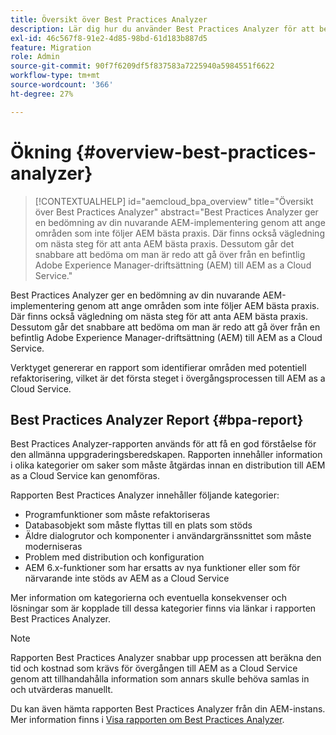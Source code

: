 ```yaml
---
title: Översikt över Best Practices Analyzer
description: Lär dig hur du använder Best Practices Analyzer för att bedöma om din AEM-implementering uppfyller de rekommenderade bästa metoderna
exl-id: 46c567f8-91e2-4d85-98bd-61d183b887d5
feature: Migration
role: Admin
source-git-commit: 90f7f6209df5f837583a7225940a5984551f6622
workflow-type: tm+mt
source-wordcount: '366'
ht-degree: 27%

---
```


# Ökning {#overview-best-practices-analyzer}

>[!CONTEXTUALHELP]
>id="aemcloud_bpa_overview"
>title="Översikt över Best Practices Analyzer"
>abstract="Best Practices Analyzer ger en bedömning av din nuvarande AEM-implementering genom att ange områden som inte följer AEM bästa praxis. Där finns också vägledning om nästa steg för att anta AEM bästa praxis. Dessutom går det snabbare att bedöma om man är redo att gå över från en befintlig Adobe Experience Manager-driftsättning (AEM) till AEM as a Cloud Service."

Best Practices Analyzer ger en bedömning av din nuvarande AEM-implementering genom att ange områden som inte följer AEM bästa praxis. Där finns också vägledning om nästa steg för att anta AEM bästa praxis. Dessutom går det snabbare att bedöma om man är redo att gå över från en befintlig Adobe Experience Manager-driftsättning (AEM) till AEM as a Cloud Service.

Verktyget genererar en rapport som identifierar områden med potentiell refaktorisering, vilket är det första steget i övergångsprocessen till AEM as a Cloud Service.

## Best Practices Analyzer Report {#bpa-report}

Best Practices Analyzer-rapporten används för att få en god förståelse för den allmänna uppgraderingsberedskapen. Rapporten innehåller information i olika kategorier om saker som måste åtgärdas innan en distribution till AEM as a Cloud Service kan genomföras.

Rapporten Best Practices Analyzer innehåller följande kategorier:

* Programfunktioner som måste refaktoriseras
* Databasobjekt som måste flyttas till en plats som stöds
* Äldre dialogrutor och komponenter i användargränssnittet som måste moderniseras
* Problem med distribution och konfiguration
* AEM 6.x-funktioner som har ersatts av nya funktioner eller som för närvarande inte stöds av AEM as a Cloud Service

Mer information om kategorierna och eventuella konsekvenser och lösningar som är kopplade till dessa kategorier finns via länkar i rapporten Best Practices Analyzer.

>[!NOTE]
>Rapporten Best Practices Analyzer snabbar upp processen att beräkna den tid och kostnad som krävs för övergången till AEM as a Cloud Service genom att tillhandahålla information som annars skulle behöva samlas in och utvärderas manuellt.

Du kan även hämta rapporten Best Practices Analyzer från din AEM-instans. Mer information finns i [Visa rapporten om Best Practices Analyzer](/help/journey-migration/best-practices-analyzer/using-best-practices-analyzer.md#viewing-report).
